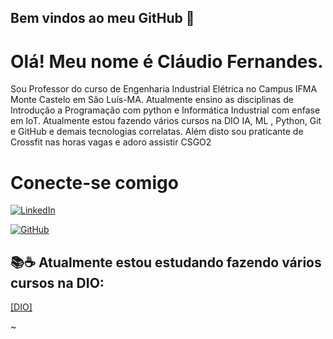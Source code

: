 ## Bem vindos ao meu GitHub 👋
# Olá! Meu nome é Cláudio Fernandes.

Sou Professor do curso de Engenharia Industrial Elétrica no Campus IFMA Monte Castelo em São Luís-MA.  Atualmente ensino as disciplinas de Introdução a Programação com python e Informática Industrial com enfase em IoT. Atualmente estou fazendo vários cursos na DIO IA, ML , Python, Git e GitHub e demais tecnologias correlatas.  Além disto sou praticante de Crossfit nas horas vagas e adoro assistir CSGO2  
# Conecte-se comigo

[![LinkedIn](https://img.shields.io/badge/LinkedIn-000?style=for-the-badge&logo=linkedin&logoColor=0E76A8)](https://www.linkedin.com/in/claudiofernandes-ma/)

[![GitHub](https://img.shields.io/badge/GitHub-000?style=for-the-badge&logo=github&logoColor=white)](https://github.com/ccfernandes600)


## 📚☕ Atualmente estou estudando fazendo vários cursos na DIO:

[[DIO]](https://www.dio.me/users/claudio_fernandes)


~

                                                                               
